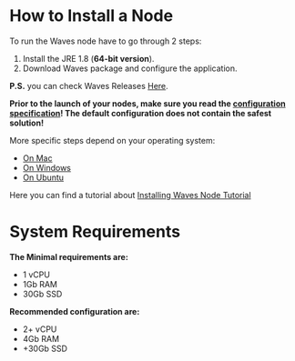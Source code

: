 # How to Install a Node

To run the Waves node have to go through 2 steps:

1. Install the JRE 1.8 \(**64-bit version**\).
2. Download Waves package and configure the application.

**P.S.** you can check Waves Releases [Here](https://github.com/wavesplatform/Waves/releases).

**Prior to the launch of your nodes, make sure you read the **[**configuration specification**](/waves-full-node/how-to-configure-a-node.md)**! The default configuration does not contain the safest solution!**

More specific steps depend on your operating system:

* [On Mac](/waves-full-node/how-to-install-a-node/on-mac.md)
* [On Windows](/waves-full-node/how-to-install-a-node/on-windows.md)
* [On Ubuntu](/waves-full-node/how-to-install-a-node/on-ubuntu.md)

Here you can find a tutorial about [Installing Waves Node Tutorial](https://www.youtube.com/watch?v=CDmMeZlzKbk&feature=youtu.be)

# System Requirements
**The Minimal requirements are:**
* 1 vCPU
* 1Gb RAM
* 30Gb SSD

**Recommended configuration are:**
* 2+ vCPU
* 4Gb RAM
* +30Gb SSD
